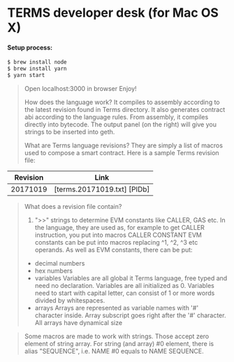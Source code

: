 # TERMS developer desk    (for Mac OS X)
#### Setup process:


```sh
$ brew install node
$ brew install yarn
$ yarn start
```

> Open localhost:3000 in browser
> Enjoy!
>
>
> How does the language work?
> It compiles to assembly according to the latest revision found in Terms directory.
> It also generates contract abi according to the language rules. From assembly, it compiles directly into bytecode.
> The output panel (on the right) will give you strings to be inserted into geth.
>
> What are Terms language revisions?
> They are simply a list of macros used to compose a smart contract.
> Here is a sample Terms revision file:

| Revision | Link |
| ------ | ------ |
| 20171019 | [terms.20171019.txt] [PlDb] |

> What does a revision file contain?
> 1) ">>" strings to determine EVM constants like CALLER, GAS etc.
> In the language, they are used as, for example to get CALLER instruction, you put into macros CALLER CONSTANT
> EVM constants can be put into macros replacing ^1, ^2, ^3 etc operands.
> As well as EVM constants, there can be put:
> - decimal numbers
> - hex numbers
> - variables
> Variables are all global it Terms language, free typed and need no declaration.
> Variables are all initialized as 0.
> Variables need to start with capital letter, can consist of 1 or more words divided by whitespaces.
> - arrays
> Arrays are represented as variable names with '#' character inside. Array subscript goes right after the '#' character.
> All arrays have dynamical size

> Some macros are made to work with strings. Those accept zero element of string array.
> For string (and array) #0 element, there is alias "SEQUENCE", i.e.  NAME #0  equals to NAME SEQUENCE.
